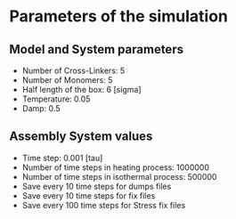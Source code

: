 # Parameters of the simulation


## Model and System parameters

- Number of Cross-Linkers: 5
- Number of Monomers: 5
- Half length of the box: 6 [sigma]
- Temperature: 0.05
- Damp: 0.5

 ## Assembly System values 

- Time step: 0.001 [tau]
- Number of time steps in heating process: 1000000
- Number of time steps in isothermal process: 500000
- Save every 10 time steps for dumps files
- Save every 10 time steps for fix files
- Save every 100 time steps for Stress fix files
